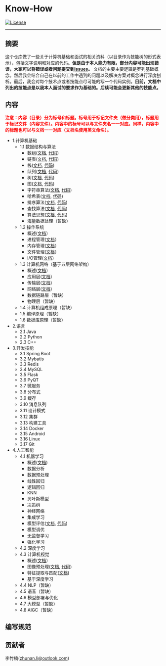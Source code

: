 # Know-How

<p align="lift">
  <a href="https://opensource.org/licenses/MIT"><img src="https://img.shields.io/badge/License-MIT-4caf50.svg" alt="License"></a>
</a>
</p>

---

## 摘要

这个仓库做了一些关于计算机基础和面试的相关资料（以目录作为技能树的形式表示），包括文字说明和对应的代码。**但是由于本人能力有限，部分内容可能出现错误，大家可以将错误或者问题提交到[issues](https://github.com/lizhunan/know-how/issues)。** 文档的主要主要逻辑是罗列基础概念。然后我会结合自己在以前的工作中遇到的问题以及解决方案对概念进行深度刨析。最后，我会对每个技术点或者技能点尽可能的写一个代码实例。**目前，文档中列出的技能点是以我本人面试的要求作为基础的。后续可能会更新其他的技能点。**

## 内容

<b style='color: #FF0000'>注意：内容（目录）分为标号和标题。标号用于标记文件夹（做分类用），标题用于标记文件（内容文件）。内容中的标号可以与文件夹名一一对应。同样，内容中的标题也可以与文档一一对应（文档名使用英文命名）。</b>

- 1.计算机基础
    - 1.1 数据结构与算法
        - 数组([文档](docs/1/1.1/array.md), [代码](code/1/1.1/array/README.md))
        - 链表([文档](docs/1/1.1/link.md), [代码](code/1/1.1/link/README.md))
        - 栈([文档](docs/1/1.1/stack.md), [代码](code/1/1.1/stack/README.md))
        - 队列([文档](docs/1/1.1/queue.md), [代码](code/1/1.1/queue/README.md))
        - 树([文档](docs/1/1.1/tree.md), [代码](code/1/1.1/tree/README.md))
        - 图([文档](docs/1/1.1/graph.md), [代码](code/1/1.1/graph/graph.py))
        - 字符串算法([文档](docs/1/1.1/string.md), [代码](code/1/1.1/string/string.cpp))
        - 哈希表([文档](docs/1/1.1/hash-table.md), [代码](code/1/1.1/hash-table/README.md))
        - 排序算法([文档](docs/1/1.1/sort.md), [代码]())
        - 查找算法([文档](docs/1/1.1/searching.md), [代码]())
        - 算法思想([文档](docs/1/1.1/algorithm.md), [代码]())
        - 海量数据处理（暂缺）
    - 1.2 操作系统
        - 概述([文档](docs/1/1.2/overview.md)）
        - 进程管理([文档](docs/1/1.2/process.md)）
        - 内存管理([文档](docs/1/1.2/memory.md)）
        - 文件管理([文档](docs/1/1.2/file-system.md)）
        - I/O管理([文档](docs/1/1.2/input-output.md)）
    - 1.3 计算机网络（基于五层网络架构）
        - 概述([文档](docs/1/1.3/overview.md)）
        - 应用层([文档](docs/1/1.3/application_layer.md)）
        - 传输层([文档](docs/1/1.3/transfer_layer.md)）
        - 网络层([文档](docs/1/1.3/network_layer.md)）
        - 数据链路层（暂缺）
        - 物理层（暂缺）
    - 1.4 计算机组成原理（暂缺）
    - 1.5 编译原理（暂缺）
    - 1.6 数据库原理（暂缺）
- 2.语言
    - 2.1 Java
    - 2.2 Python
    - 2.3 C++
- 3.开发技能
    - 3.1 Spring Boot
    - 3.2 Mybatis
    - 3.3 Redis
    - 3.4 MySQL
    - 3.5 Flask
    - 3.6 PyQT
    - 3.7 微服务
	- 3.8 分布式
	- 3.9 缓存
	- 3.10 消息队列
	- 3.11 设计模式
	- 3.12 集群
	- 3.13 构建工具
	- 3.14 Docker
	- 3.15 Android
	- 3.16 Linux
	- 3.17 Git
- 4.人工智能
    - 4.1 机器学习
        - 概述([文档](docs/4/4.1/overview.md))
        - 数据分析
        - 数据预处理
        - 线性回归
        - 逻辑回归
        - KNN
        - 贝叶斯模型
        - 决策树
        - 神经网络
        - 集成学习
        - 模型评估([文档](docs/4/4.1/evaluation.md), [代码](code/4/4.1//evaluation.ipynb))
        - 模型调优
        - 无监督学习
        - 强化学习
    - 4.2 深度学习
    - 4.3 计算机视觉
        - 概述([文档](docs/4/4.3/overview.md)）
        - 图像预处理([文档](docs/4/4.3/preprocessing_td.md), [代码](code/4/4.3/README.md))
        - 特征提取与匹配([文档](docs/4/4.3/feature_td.md))
        - 基于深度学习
    - 4.4 NLP（暂缺）
    - 4.5 语音（暂缺）
    - 4.6 模型部署与优化
    - 4.7 大模型（暂缺）
    - 4.8 AIGC（暂缺）

## 编写规范

## 贡献者

李竹楠(zhunan.li@outlook.com)